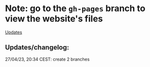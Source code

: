 # Note: go to the `gh-pages` branch to view the website's files

[Updates](#updates)

<a id="updates"></a>
## Updates/changelog:
27/04/23, 20:34 CEST: create 2 branches
